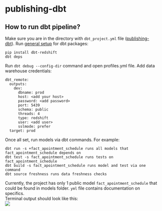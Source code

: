# publishing-dbt
## How to run dbt pipeline?
Make sure you are in the directory with ```dbt_project.yml``` file ([publishing-dbt](https://github.com/hantypen/publishing-dbt/tree/main)).
Run [general setup](https://docs.getdbt.com/docs/core/installation) for dbt packages:<br>
```
pip install dbt-redshift
dbt deps
```
Run ```dbt debug --config-dir``` command and open profiles.yml file. Add data warehouse credentials:<br>
```
dbt_remote:
  outputs:
    dev:
      dbname: prod
      host: <add your host>
      password: <add password>
      port: 5439
      schema: public
      threads: 4
      type: redshift
      user: <add user>
      sslmode: prefer
  target: prod
```
Once all set, run models via dbt commands.
For example:
```
dbt run -s +fact_apointment_schedule runs all models that fact_apointment_schedule depends on
dbt test -s fact_apointment_schedule runs tests on fact_apointment_schedule
dbt build -s fact_apointment_schedule runs model and test via one command
dbt source freshness runs data freshness checks
```
Currently, the project has only 1 public model ```fact_apointment_schedule``` that could be found in models folder. ```yml``` file contains documentation on specifics.<br>
Terminal output should look like this:<br>
![](https://cdn.zappy.app/ba8ef0a3eb0ee2dfe99e1d334eb3016b.png)
